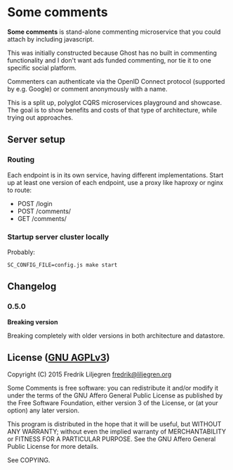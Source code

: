 Some comments
=============

**Some comments** is stand-alone commenting microservice that you could attach
by including javascript.

This was initially constructed because Ghost has no built in commenting
functionality and I don't want ads funded commenting, nor tie it to one
specific social platform.

Commenters can authenticate via the OpenID Connect protocol (supported by
e.g. Google) or comment anonymously with a name.

This is a split up, polyglot CQRS microservices playground and showcase.  The
goal is to show benefits and costs of that type of architecture, while trying
out approaches.


Server setup
------------

### Routing

Each endpoint is in its own service, having different implementations.  Start
up at least one version of each endpoint, use a proxy like haproxy or nginx to
route:

* POST /login
* POST /comments/
* GET /comments/


### Startup server cluster locally

Probably:

```
SC_CONFIG_FILE=config.js make start
```

Changelog
---------

### 0.5.0

**Breaking version**

Breaking completely with older versions in both architecture and datastore.


License ([GNU AGPLv3](http://www.gnu.org/licenses/agpl-3.0.html))
-----------------------------------------------------------------

Copyright (C) 2015 Fredrik Liljegren <fredrik@liljegren.org>

Some Comments is free software: you can redistribute it and/or modify it under
the terms of the GNU Affero General Public License as published by the Free
Software Foundation, either version 3 of the License, or (at your option) any
later version.

This program is distributed in the hope that it will be useful, but WITHOUT ANY
WARRANTY; without even the implied warranty of MERCHANTABILITY or FITNESS FOR A
PARTICULAR PURPOSE. See the GNU Affero General Public License for more details.

See COPYING.
